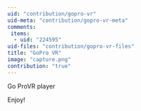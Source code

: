```yaml
---
uid: "contribution/gopro-vr"
uid-meta: "contribution/gopro-vr-meta"
comments: 
 items: 
  - uid: "224595"
uid-files: "contribution/gopro-vr-files"
title: "GoPro VR"
image: "capture.png"
contribution: "true"
---
```


Go ProVR player

Enjoy!